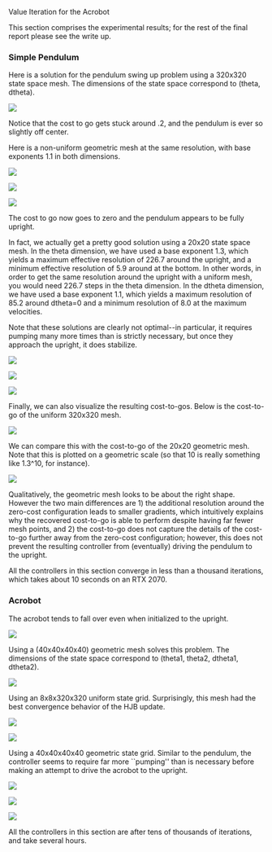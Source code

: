 Value Iteration for the Acrobot

This section comprises the experimental results; for the rest of the final report please see the write up.

### Simple Pendulum

Here is a solution for the pendulum swing up problem using a 320x320 state space mesh. The dimensions of the state space correspond to (theta, dtheta).
 
![](assets/pendulum/320_320_output_J.gif)

Notice that the cost to go gets stuck around .2, and the pendulum is ever so slightly off center.

Here is a non-uniform geometric mesh at the same resolution, with base exponents 1.1 in both dimensions.

![](assets/pendulum/geom_pend_1.gif)

![](assets/pendulum/pend2_a_2.gif)

![](assets/pendulum/pend2_a_3.gif)

The cost to go now goes to zero and the pendulum appears to be fully upright.

In fact, we actually get a pretty good solution using a 20x20 state space mesh.
In the theta dimension, we have used a base exponent 1.3, which yields a maximum effective resolution of 226.7 around the upright, and a minimum effective resolution of 5.9 around at the bottom. In other words, in order to get the same resolution around the upright with a uniform mesh, you would need 226.7 steps in the theta dimension.
In the dtheta dimension, we have used a base exponent 1.1, which yields a maximum resolution of 85.2 around dtheta=0 and a minimum resolution of 8.0 at the maximum velocities. 

Note that these solutions are clearly not optimal--in particular, it requires pumping many more times than is strictly necessary, but once they approach the upright, it does stabilize.

![](assets/pendulum/geom_pend2_a_1.gif)

![](assets/pendulum/geom_pend2_a_2.gif)

![](assets/pendulum/geom_pend2_a_3.gif)

Finally, we can also visualize the resulting cost-to-gos. Below is the cost-to-go of the uniform 320x320 mesh.

![](assets/pendulum/pend2_ctg_plot.png)

We can compare this with the cost-to-go of the 20x20 geometric mesh. Note that this is plotted on a geometric scale (so that 10 is really something like 1.3^10, for instance).

![](assets/pendulum/geom_pend2_ctg_plot.png)

Qualitatively, the geometric mesh looks to be about the right shape. However the two main differences are 1) the additional resolution around the zero-cost configuration leads to smaller gradients, which intuitively explains why the recovered cost-to-go is able to perform despite having far fewer mesh points, and 2) the cost-to-go does not capture the details of the cost-to-go further away from the zero-cost configuration; however, this does not prevent the resulting controller from (eventually) driving the pendulum to the upright.

All the controllers in this section converge in less than a thousand iterations, which takes about 10 seconds on an RTX 2070.

### Acrobot

The acrobot tends to fall over even when initialized to the upright.

![](assets/acrobot/falling_over.gif)

Using a (40x40x40x40) geometric mesh solves this problem. The dimensions of the state space correspond to (theta1, theta2, dtheta1, dtheta2).

![](assets/acrobot/geom_balancing.gif)

Using an 8x8x320x320 uniform state grid. Surprisingly, this mesh had the best convergence behavior of the HJB update.

![](assets/acrobot/nongeom_0.gif)

![](assets/acrobot/nongeom_1.gif)

Using a 40x40x40x40 geometric state grid. Similar to the pendulum, the controller seems to  require far more ``pumping'' than is necessary before making an attempt to drive the acrobot to the upright.

![](assets/acrobot/geom_0.gif)

![](assets/acrobot/geom_1.gif)

![](assets/acrobot/geom_2.gif)

All the controllers in this section are after tens of thousands of iterations, and take several hours.

